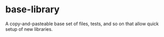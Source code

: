 # base-library
A copy-and-pasteable base set of files, tests, and so on that allow quick setup of new libraries.
